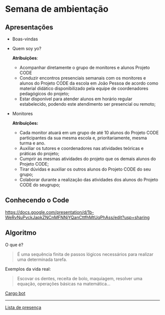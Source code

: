 # Semana de ambientação

## Apresentações
- Boas-vindas
- Quem soy yo?
  
  **Atribuições**:
    - Acompanhar diretamente o grupo de monitores e alunos Projeto CODE
    - Conduzir encontros presenciais semanais com os monitores e alunos do Projeto CODE da escola
em João Pessoa de acordo como material didático disponibilizado pela equipe de coordenadores
pedagógicos do projeto;
    - Estar disponível para atender alunos em horário regular estabelecido, podendo este atendimento ser presencial ou remoto;
- Monitores

    **Atribuições:**
    - Cada monitor atuará em um grupo de até 10 alunos do Projeto CODE participantes da sua mesma
escola e, prioritariamente, mesma turma e ano.
    - Auxiliar os tutores e coordenadores nas atividades teóricas e práticas do projeto;
    - Cumprir as mesmas atividades do projeto que os demais alunos do Projeto CODE;
    - Tirar dúvidas e auxiliar os outros alunos do Projeto CODE do seu grupo;
    - Colaborar durante a realização das atividades dos alunos do Projeto CODE do seugrupo;


## Conhecendo o Code
https://docs.google.com/presentation/d/1b-WeRvNuPvckJapkZNCnMFNNjYQanCttfhMtUqPhAss/edit?usp=sharing

## Algoritmo
O que é?
> É uma sequência finita de passos
lógicos necessários para realizar uma determinada tarefa.

Exemplos da vida real:
> Escovar os dentes, receita de bolo, maquiagem, resolver uma equação, operações básicas na matemática...

[Cargo bot](https://i4ds.github.io/CargoBot/?state=1)

---
[Lista de presença](https://docs.google.com/spreadsheets/d/1FVDwJp_CeD3gxGnzf8B2jcMf2vrLFa8-KXYFzebqABw/edit?usp=sharing)